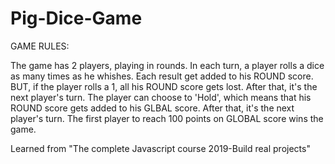 # Pig-Dice-Game

GAME RULES:

The game has 2 players, playing in rounds.
In each turn, a player rolls a dice as many times as he whishes. Each result get added to his ROUND score.
BUT, if the player rolls a 1, all his ROUND score gets lost. After that, it's the next player's turn.
The player can choose to 'Hold', which means that his ROUND score gets added to his GLBAL score. After that, it's the next player's turn.
The first player to reach 100 points on GLOBAL score wins the game.

Learned from "The complete Javascript course 2019-Build real projects"
